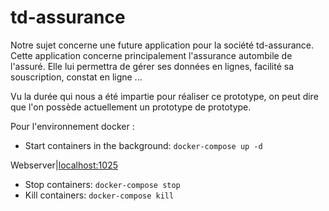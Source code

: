 # td-assurance

Notre sujet concerne une future application pour la société td-assurance. Cette application concerne principalement l'assurance autombile de l'assuré. Elle lui permettra de gérer ses données en lignes, facilité sa souscription, constat en ligne ... 

Vu la durée qui nous a été impartie pour réaliser ce prototype, on peut dire que l'on possède actuellement un prototype de prototype.

Pour l'environnement docker :
* Start containers in the background: `docker-compose up -d`

Webserver|[localhost:1025](http://localhost:5000)

* Stop containers: `docker-compose stop`
* Kill containers: `docker-compose kill`